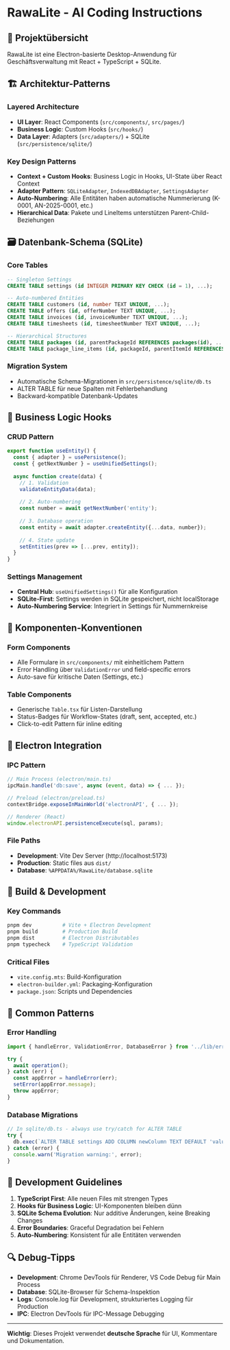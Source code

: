# RawaLite - AI Coding Instructions

## 🏢 Projektübersicht
RawaLite ist eine Electron-basierte Desktop-Anwendung für Geschäftsverwaltung mit React + TypeScript + SQLite.

## 🏗️ Architektur-Patterns

### **Layered Architecture**
- **UI Layer**: React Components (`src/components/`, `src/pages/`)
- **Business Logic**: Custom Hooks (`src/hooks/`)
- **Data Layer**: Adapters (`src/adapters/`) + SQLite (`src/persistence/sqlite/`)

### **Key Design Patterns**
- **Context + Custom Hooks**: Business Logic in Hooks, UI-State über React Context
- **Adapter Pattern**: `SQLiteAdapter`, `IndexedDBAdapter`, `SettingsAdapter`
- **Auto-Numbering**: Alle Entitäten haben automatische Nummerierung (K-0001, AN-2025-0001, etc.)
- **Hierarchical Data**: Pakete und LineItems unterstützen Parent-Child-Beziehungen

## 🗃️ Datenbank-Schema (SQLite)

### **Core Tables**
```sql
-- Singleton Settings
CREATE TABLE settings (id INTEGER PRIMARY KEY CHECK (id = 1), ...);

-- Auto-numbered Entities  
CREATE TABLE customers (id, number TEXT UNIQUE, ...);
CREATE TABLE offers (id, offerNumber TEXT UNIQUE, ...);
CREATE TABLE invoices (id, invoiceNumber TEXT UNIQUE, ...);
CREATE TABLE timesheets (id, timesheetNumber TEXT UNIQUE, ...);

-- Hierarchical Structures
CREATE TABLE packages (id, parentPackageId REFERENCES packages(id), ...);
CREATE TABLE package_line_items (id, packageId, parentItemId REFERENCES package_line_items(id), ...);
```

### **Migration System**
- Automatische Schema-Migrationen in `src/persistence/sqlite/db.ts`
- ALTER TABLE für neue Spalten mit Fehlerbehandlung
- Backward-kompatible Datenbank-Updates

## 🎣 Business Logic Hooks

### **CRUD Pattern**
```typescript
export function useEntity() {
  const { adapter } = usePersistence();
  const { getNextNumber } = useUnifiedSettings();
  
  async function create(data) {
    // 1. Validation
    validateEntityData(data);
    
    // 2. Auto-numbering 
    const number = await getNextNumber('entity');
    
    // 3. Database operation
    const entity = await adapter.createEntity({...data, number});
    
    // 4. State update
    setEntities(prev => [...prev, entity]);
  }
}
```

### **Settings Management**
- **Central Hub**: `useUnifiedSettings()` für alle Konfiguration
- **SQLite-First**: Settings werden in SQLite gespeichert, nicht localStorage
- **Auto-Numbering Service**: Integriert in Settings für Nummernkreise

## 🧩 Komponenten-Konventionen

### **Form Components**
- Alle Formulare in `src/components/` mit einheitlichem Pattern
- Error Handling über `ValidationError` und field-specific errors
- Auto-save für kritische Daten (Settings, etc.)

### **Table Components** 
- Generische `Table.tsx` für Listen-Darstellung
- Status-Badges für Workflow-States (draft, sent, accepted, etc.)
- Click-to-edit Pattern für inline editing

## 🔄 Electron Integration

### **IPC Pattern**
```typescript
// Main Process (electron/main.ts)
ipcMain.handle('db:save', async (event, data) => { ... });

// Preload (electron/preload.ts)  
contextBridge.exposeInMainWorld('electronAPI', { ... });

// Renderer (React)
window.electronAPI.persistenceExecute(sql, params);
```

### **File Paths**
- **Development**: Vite Dev Server (http://localhost:5173)
- **Production**: Static files aus `dist/`
- **Database**: `%APPDATA%/RawaLite/database.sqlite`

## 🚀 Build & Development

### **Key Commands**
```bash
pnpm dev          # Vite + Electron Development
pnpm build        # Production Build
pnpm dist         # Electron Distributables
pnpm typecheck    # TypeScript Validation
```

### **Critical Files**
- `vite.config.mts`: Build-Konfiguration
- `electron-builder.yml`: Packaging-Konfiguration  
- `package.json`: Scripts und Dependencies

## 🐛 Common Patterns

### **Error Handling**
```typescript
import { handleError, ValidationError, DatabaseError } from '../lib/errors';

try {
  await operation();
} catch (err) {
  const appError = handleError(err);
  setError(appError.message);
  throw appError;
}
```

### **Database Migrations**
```typescript
// In sqlite/db.ts - always use try/catch for ALTER TABLE
try {
  db.exec(`ALTER TABLE settings ADD COLUMN newColumn TEXT DEFAULT 'value'`);
} catch (error) {
  console.warn('Migration warning:', error);
}
```

## 🎯 Development Guidelines

1. **TypeScript First**: Alle neuen Files mit strengen Types
2. **Hooks für Business Logic**: UI-Komponenten bleiben dünn
3. **SQLite Schema Evolution**: Nur additive Änderungen, keine Breaking Changes
4. **Error Boundaries**: Graceful Degradation bei Fehlern
5. **Auto-Numbering**: Konsistent für alle Entitäten verwenden

## 🔍 Debug-Tipps

- **Development**: Chrome DevTools für Renderer, VS Code Debug für Main Process
- **Database**: SQLite-Browser für Schema-Inspektion
- **Logs**: Console.log für Development, strukturiertes Logging für Production
- **IPC**: Electron DevTools für IPC-Message Debugging

---

**Wichtig**: Dieses Projekt verwendet **deutsche Sprache** für UI, Kommentare und Dokumentation.
